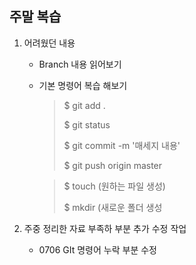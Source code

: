 ## 주말 복습



1. 어려웠던 내용

   - Branch 내용 읽어보기

   - 기본 명령어 복습 해보기

     > $ git add .
     >
     > $ git status
     >
     > $ git commit -m '매세지 내용'
     >
     > $ git push origin master

     > $ touch (원하는 파일 생성)
     >
     > $ mkdir (새로운 폴더 생성

2. 주중 정리한 자료 부족하 부분 추가 수정 작업

   - 0706 GIt 명령어 누락 부분 수정

     